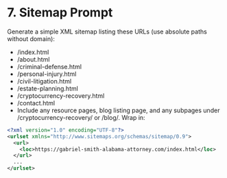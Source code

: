 <!--
File: prompts/7-sitemap.md
Version: 1.0.0
Created: 2025-07-12
Modified: 2025-07-12
-->

# 7. Sitemap Prompt

Generate a simple XML sitemap listing these URLs (use absolute paths without domain):
- /index.html
- /about.html
- /criminal-defense.html
- /personal-injury.html
- /civil-litigation.html
- /estate-planning.html
- /cryptocurrency-recovery.html
- /contact.html
- Include any resource pages, blog listing page, and any subpages under /cryptocurrency-recovery/ or /blog/.
Wrap in:
```xml
<?xml version="1.0" encoding="UTF-8"?>
<urlset xmlns="http://www.sitemaps.org/schemas/sitemap/0.9">
  <url>
    <loc>https://gabriel‑smith‑alabama‑attorney.com/index.html</loc>
  </url>
  ...
</urlset>
```

